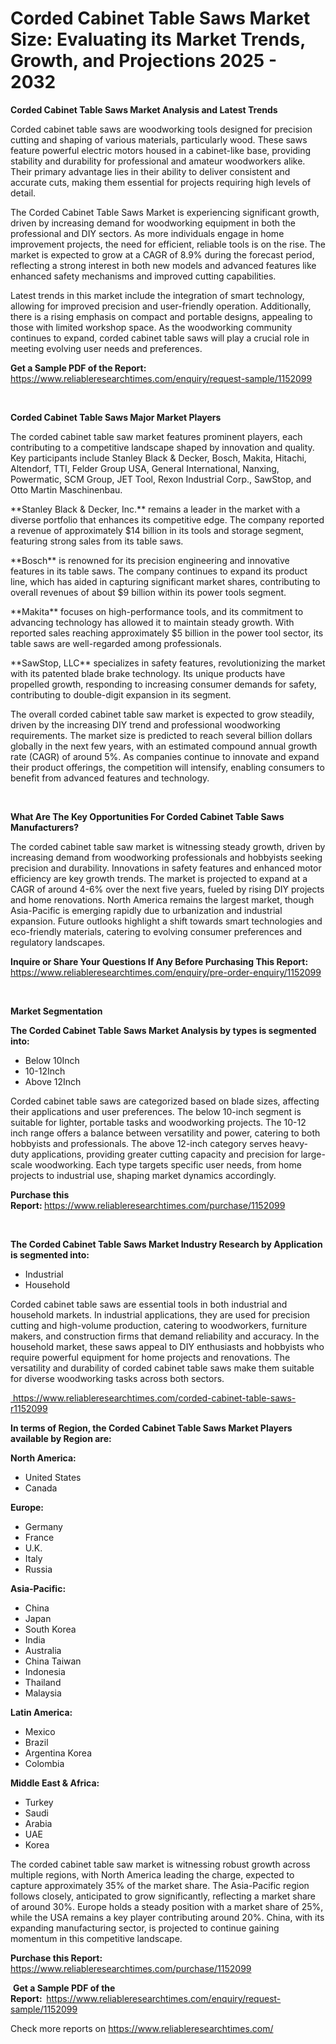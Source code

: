 <p><h1>Corded Cabinet Table Saws Market Size: Evaluating its Market Trends, Growth, and Projections 2025 - 2032</h1></p><p><strong>Corded Cabinet Table Saws Market Analysis and Latest Trends</strong></p>
<p><p>Corded cabinet table saws are woodworking tools designed for precision cutting and shaping of various materials, particularly wood. These saws feature powerful electric motors housed in a cabinet-like base, providing stability and durability for professional and amateur woodworkers alike. Their primary advantage lies in their ability to deliver consistent and accurate cuts, making them essential for projects requiring high levels of detail.</p><p>The Corded Cabinet Table Saws Market is experiencing significant growth, driven by increasing demand for woodworking equipment in both the professional and DIY sectors. As more individuals engage in home improvement projects, the need for efficient, reliable tools is on the rise. The market is expected to grow at a CAGR of 8.9% during the forecast period, reflecting a strong interest in both new models and advanced features like enhanced safety mechanisms and improved cutting capabilities.</p><p>Latest trends in this market include the integration of smart technology, allowing for improved precision and user-friendly operation. Additionally, there is a rising emphasis on compact and portable designs, appealing to those with limited workshop space. As the woodworking community continues to expand, corded cabinet table saws will play a crucial role in meeting evolving user needs and preferences.</p></p>
<p><strong>Get a Sample PDF of the Report:&nbsp;</strong> <a href="https://www.reliableresearchtimes.com/enquiry/request-sample/1152099?utm_campaign=2719&utm_medium=2&utm_source=Github&utm_content=ia&utm_term=12042025&utm_id=corded-cabinet-table-saws">https://www.reliableresearchtimes.com/enquiry/request-sample/1152099</a></p>
<p>&nbsp;</p>
<p><strong>Corded Cabinet Table Saws Major Market Players</strong></p>
<p><p>The corded cabinet table saw market features prominent players, each contributing to a competitive landscape shaped by innovation and quality. Key participants include Stanley Black & Decker, Bosch, Makita, Hitachi, Altendorf, TTI, Felder Group USA, General International, Nanxing, Powermatic, SCM Group, JET Tool, Rexon Industrial Corp., SawStop, and Otto Martin Maschinenbau.</p><p>**Stanley Black & Decker, Inc.** remains a leader in the market with a diverse portfolio that enhances its competitive edge. The company reported a revenue of approximately $14 billion in its tools and storage segment, featuring strong sales from its table saws.</p><p>**Bosch** is renowned for its precision engineering and innovative features in its table saws. The company continues to expand its product line, which has aided in capturing significant market shares, contributing to overall revenues of about $9 billion within its power tools segment.</p><p>**Makita** focuses on high-performance tools, and its commitment to advancing technology has allowed it to maintain steady growth. With reported sales reaching approximately $5 billion in the power tool sector, its table saws are well-regarded among professionals.</p><p>**SawStop, LLC** specializes in safety features, revolutionizing the market with its patented blade brake technology. Its unique products have propelled growth, responding to increasing consumer demands for safety, contributing to double-digit expansion in its segment.</p><p>The overall corded cabinet table saw market is expected to grow steadily, driven by the increasing DIY trend and professional woodworking requirements. The market size is predicted to reach several billion dollars globally in the next few years, with an estimated compound annual growth rate (CAGR) of around 5%. As companies continue to innovate and expand their product offerings, the competition will intensify, enabling consumers to benefit from advanced features and technology.</p></p>
<p>&nbsp;</p>
<p><strong>What Are The Key Opportunities For Corded Cabinet Table Saws Manufacturers?</strong></p>
<p><p>The corded cabinet table saw market is witnessing steady growth, driven by increasing demand from woodworking professionals and hobbyists seeking precision and durability. Innovations in safety features and enhanced motor efficiency are key growth trends. The market is projected to expand at a CAGR of around 4-6% over the next five years, fueled by rising DIY projects and home renovations. North America remains the largest market, though Asia-Pacific is emerging rapidly due to urbanization and industrial expansion. Future outlooks highlight a shift towards smart technologies and eco-friendly materials, catering to evolving consumer preferences and regulatory landscapes.</p></p>
<p><strong>Inquire or Share Your Questions If Any Before Purchasing This Report:</strong> <a href="https://www.reliableresearchtimes.com/enquiry/pre-order-enquiry/1152099?utm_campaign=2719&utm_medium=2&utm_source=Github&utm_content=ia&utm_term=12042025&utm_id=corded-cabinet-table-saws">https://www.reliableresearchtimes.com/enquiry/pre-order-enquiry/1152099</a></p>
<p>&nbsp;</p>
<p><strong>Market Segmentation</strong></p>
<p><strong>The Corded Cabinet Table Saws Market Analysis by types is segmented into:</strong></p>
<p><ul><li>Below 10Inch</li><li>10-12Inch</li><li>Above 12Inch</li></ul></p>
<p><p>Corded cabinet table saws are categorized based on blade sizes, affecting their applications and user preferences. The below 10-inch segment is suitable for lighter, portable tasks and woodworking projects. The 10-12 inch range offers a balance between versatility and power, catering to both hobbyists and professionals. The above 12-inch category serves heavy-duty applications, providing greater cutting capacity and precision for large-scale woodworking. Each type targets specific user needs, from home projects to industrial use, shaping market dynamics accordingly.</p></p>
<p><strong>Purchase this Report:&nbsp;</strong><a href="https://www.reliableresearchtimes.com/purchase/1152099?utm_campaign=2719&utm_medium=2&utm_source=Github&utm_content=ia&utm_term=12042025&utm_id=corded-cabinet-table-saws">https://www.reliableresearchtimes.com/purchase/1152099</a></p>
<p>&nbsp;</p>
<p><strong>The Corded Cabinet Table Saws Market Industry Research by Application is segmented into:</strong></p>
<p><ul><li>Industrial</li><li>Household</li></ul></p>
<p><p>Corded cabinet table saws are essential tools in both industrial and household markets. In industrial applications, they are used for precision cutting and high-volume production, catering to woodworkers, furniture makers, and construction firms that demand reliability and accuracy. In the household market, these saws appeal to DIY enthusiasts and hobbyists who require powerful equipment for home projects and renovations. The versatility and durability of corded cabinet table saws make them suitable for diverse woodworking tasks across both sectors.</p></p>
<p><a href="https://www.reliableresearchtimes.com/corded-cabinet-table-saws-r1152099?utm_campaign=2719&utm_medium=2&utm_source=Github&utm_content=ia&utm_term=12042025&utm_id=corded-cabinet-table-saws">&nbsp;https://www.reliableresearchtimes.com/corded-cabinet-table-saws-r1152099</a></p>
<p><strong>In terms of Region, the Corded Cabinet Table Saws Market Players available by Region are:</strong></p>
<p>
    <p> <strong> North America: </strong>
        <ul>
            <li>United States</li>
            <li>Canada</li>
        </ul>
        </p> 
    <p> <strong> Europe: </strong>
        <ul>
            <li>Germany</li>
            <li>France</li>
            <li>U.K.</li>
            <li>Italy</li>
            <li>Russia</li>
        </ul>
        </p> 
    <p> <strong> Asia-Pacific: </strong>
        <ul>
            <li>China</li>
            <li>Japan</li>
            <li>South Korea</li>
            <li>India</li>
            <li>Australia</li>
            <li>China Taiwan</li>
            <li>Indonesia</li>
            <li>Thailand</li>
            <li>Malaysia</li>
        </ul>
        </p> 
    <p> <strong> Latin America: </strong>
        <ul>
            <li>Mexico</li>
            <li>Brazil</li>
            <li>Argentina Korea</li>
            <li>Colombia</li>
        </ul>
        </p> 
    <p> <strong> Middle East & Africa: </strong>
        <ul>
            <li>Turkey</li>
            <li>Saudi</li>
            <li>Arabia</li>
            <li>UAE</li>
            <li>Korea</li>
        </ul>
    </p>
    </p>
<p><p>The corded cabinet table saw market is witnessing robust growth across multiple regions, with North America leading the charge, expected to capture approximately 35% of the market share. The Asia-Pacific region follows closely, anticipated to grow significantly, reflecting a market share of around 30%. Europe holds a steady position with a market share of 25%, while the USA remains a key player contributing around 20%. China, with its expanding manufacturing sector, is projected to continue gaining momentum in this competitive landscape.</p></p>
<p><strong>Purchase this Report: </strong><a href="https://www.reliableresearchtimes.com/purchase/1152099?utm_campaign=2719&utm_medium=2&utm_source=Github&utm_content=ia&utm_term=12042025&utm_id=corded-cabinet-table-saws">https://www.reliableresearchtimes.com/purchase/1152099</a></p>
<p>&nbsp;<strong>Get a Sample PDF of the Report:&nbsp;&nbsp;</strong><a href="https://www.reliableresearchtimes.com/enquiry/request-sample/1152099?utm_campaign=2719&utm_medium=2&utm_source=Github&utm_content=ia&utm_term=12042025&utm_id=corded-cabinet-table-saws">https://www.reliableresearchtimes.com/enquiry/request-sample/1152099</a></p>
<p><strong></strong></p>
<p>Check more reports on <a href="https://www.reliableresearchtimes.com/?utm_campaign=2719&utm_medium=2&utm_source=Github&utm_content=ia&utm_term=12042025&utm_id=corded-cabinet-table-saws">https://www.reliableresearchtimes.com/</a></p>